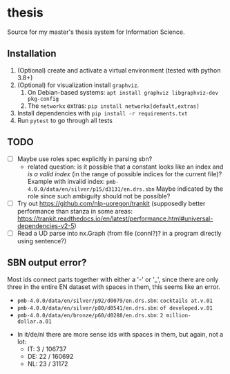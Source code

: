 # thesis
Source for my master's thesis system for Information Science.

## Installation
1. (Optional) create and activate a virtual environment (tested with python 3.8+)
2. (Optional) for visualization install `graphviz`. 
   1. On Debian-based systems: `apt install graphviz libgraphviz-dev pkg-config`
   2. The `networkx` extras: `pip install networkx[default,extras]`
3. Install dependencies with `pip install -r requirements.txt`
4. Run `pytest` to go through all tests

## TODO
- [ ] Maybe use roles spec explicitly in parsing sbn?
  * related question: is it possible that a constant looks like an index and *is a valid index* (in the range of possible indices for the current file)? Example with invalid index: `pmb-4.0.0/data/en/silver/p15/d3131/en.drs.sbn` Maybe indicated by the role since such ambiguity should not be possible?
- [ ] Try out https://github.com/nlp-uoregon/trankit (supposedly better performance than stanza in some areas: https://trankit.readthedocs.io/en/latest/performance.html#universal-dependencies-v2-5)
- [ ] Read a UD parse into nx.Graph (from file (connl?)? in a program directly using sentence?)

## SBN output error?
Most ids connect parts together with either a '-' or '_', since there are only three in the entire EN dataset with spaces in them, this seems like an error.

* `pmb-4.0.0/data/en/silver/p92/d0079/en.drs.sbn`: `cocktails at.v.01`
* `pmb-4.0.0/data/en/silver/p80/d0541/en.drs.sbn`: `of developed.v.01 `
* `pmb-4.0.0/data/en/bronze/p60/d0288/en.drs.sbn`: `2 million-dollar.a.01`

- In it/de/nl there are more sense ids with spaces in them, but again, not a lot:
   * IT: 3 / 106737
   * DE: 22 / 160692
   * NL: 23 / 31172
